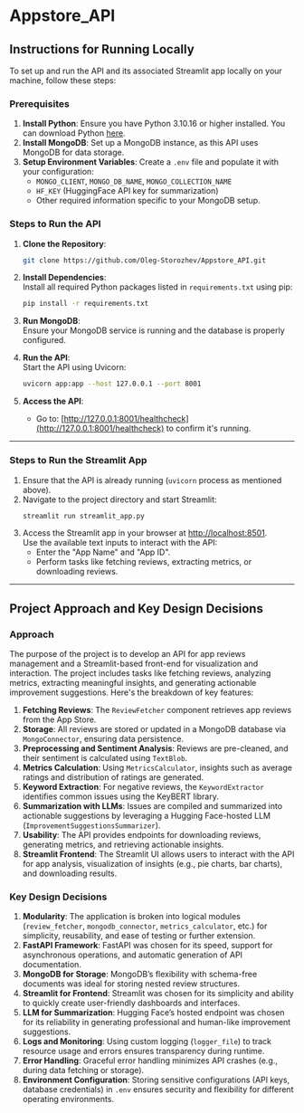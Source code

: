 # Appstore_API

## Instructions for Running Locally

To set up and run the API and its associated Streamlit app locally on your machine, follow these steps:

### Prerequisites
1. **Install Python**: Ensure you have Python 3.10.16 or higher installed. You can download Python [here](https://www.python.org/downloads/).
2. **Install MongoDB**: Set up a MongoDB instance, as this API uses MongoDB for data storage.
3. **Setup Environment Variables**: Create a `.env` file and populate it with your configuration:
   - `MONGO_CLIENT`, `MONGO_DB_NAME`, `MONGO_COLLECTION_NAME`
   - `HF_KEY` (HuggingFace API key for summarization)
   - Other required information specific to your MongoDB setup.

### Steps to Run the API
1. **Clone the Repository**:
   ```bash
   git clone https://github.com/Oleg-Storozhev/Appstore_API.git
   ```

2. **Install Dependencies**:  
   Install all required Python packages listed in `requirements.txt` using pip:
   ```bash
   pip install -r requirements.txt
   ```

3. **Run MongoDB**:  
   Ensure your MongoDB service is running and the database is properly configured.

4. **Run the API**:  
   Start the API using Uvicorn:
   ```bash
   uvicorn app:app --host 127.0.0.1 --port 8001
   ```

5. **Access the API**:
   - Go to: [http://127.0.0.1:8001/healthcheck](http://127.0.0.1:8001/healthcheck) to confirm it's running.

---

### Steps to Run the Streamlit App
1. Ensure that the API is already running (`uvicorn` process as mentioned above).
2. Navigate to the project directory and start Streamlit:
   ```bash
   streamlit run streamlit_app.py
   ```
3. Access the Streamlit app in your browser at [http://localhost:8501](http://localhost:8501).  
   Use the available text inputs to interact with the API:
   - Enter the "App Name" and "App ID".
   - Perform tasks like fetching reviews, extracting metrics, or downloading reviews.

---

## Project Approach and Key Design Decisions

### Approach
The purpose of the project is to develop an API for app reviews management and a Streamlit-based front-end for visualization and interaction. The project includes tasks like fetching reviews, analyzing metrics, extracting meaningful insights, and generating actionable improvement suggestions. Here's the breakdown of key features:

1. **Fetching Reviews**: The `ReviewFetcher` component retrieves app reviews from the App Store.
2. **Storage**: All reviews are stored or updated in a MongoDB database via `MongoConnector`, ensuring data persistence.
3. **Preprocessing and Sentiment Analysis**: Reviews are pre-cleaned, and their sentiment is calculated using `TextBlob`.
4. **Metrics Calculation**: Using `MetricsCalculator`, insights such as average ratings and distribution of ratings are generated.
5. **Keyword Extraction**: For negative reviews, the `KeywordExtractor` identifies common issues using the KeyBERT library.
6. **Summarization with LLMs**: Issues are compiled and summarized into actionable suggestions by leveraging a Hugging Face-hosted LLM (`ImprovementSuggestionsSummarizer`).
7. **Usability**: The API provides endpoints for downloading reviews, generating metrics, and retrieving actionable insights.
8. **Streamlit Frontend**: The Streamlit UI allows users to interact with the API for app analysis, visualization of insights (e.g., pie charts, bar charts), and downloading results.

### Key Design Decisions
1. **Modularity**: The application is broken into logical modules (`review_fetcher`, `mongodb_connector`, `metrics_calculator`, etc.) for simplicity, reusability, and ease of testing or further extension.
2. **FastAPI Framework**: FastAPI was chosen for its speed, support for asynchronous operations, and automatic generation of API documentation.
3. **MongoDB for Storage**: MongoDB’s flexibility with schema-free documents was ideal for storing nested review structures.
4. **Streamlit for Frontend**: Streamlit was chosen for its simplicity and ability to quickly create user-friendly dashboards and interfaces.
5. **LLM for Summarization**: Hugging Face’s hosted endpoint was chosen for its reliability in generating professional and human-like improvement suggestions.
6. **Logs and Monitoring**: Using custom logging (`logger_file`) to track resource usage and errors ensures transparency during runtime.
7. **Error Handling**: Graceful error handling minimizes API crashes (e.g., during data fetching or storage).
8. **Environment Configuration**: Storing sensitive configurations (API keys, database credentials) in `.env` ensures security and flexibility for different operating environments.